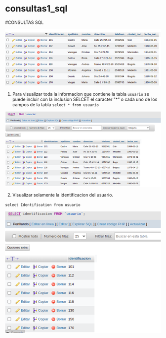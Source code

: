 # consultas1_sql

#CONSULTAS SQL

![tabla usuario](img/tabla_usuario.png "tabla usuario")

1. Para visualizar toda la informacion que contiene la tabla `usuario` se puede incluir con la inclusion SELCET el caracter "*" o cada uno de los campos de la tabla
`select * from usuario`

![](img/imagen2.png "consulta 1")

2. Visualizar solamente la identificacion del usuario.

`select Identification from usuario`

![](img/imagen4.png "consulta2")